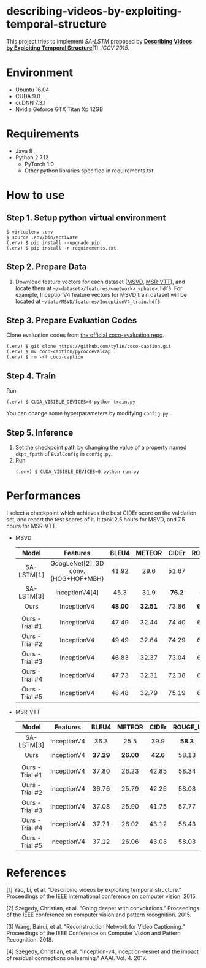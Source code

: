 # describing-videos-by-exploiting-temporal-structure

This project tries to implement *SA-LSTM* proposed by **[Describing Videos by Exploiting Temporal Structure](https://www.cv-foundation.org/openaccess/content_iccv_2015/papers/Yao_Describing_Videos_by_ICCV_2015_paper.pdf)**[1], *ICCV 2015*.



# Environment

* Ubuntu 16.04
* CUDA 9.0
* cuDNN 7.3.1
* Nvidia Geforce GTX Titan Xp 12GB


# Requirements

* Java 8
* Python 2.7.12
  * PyTorch 1.0
  * Other python libraries specified in requirements.txt



# How to use

## Step 1. Setup python virtual environment

```
$ virtualenv .env
$ source .env/bin/activate
(.env) $ pip install --upgrade pip
(.env) $ pip install -r requirements.txt
```


## Step 2. Prepare Data

1. Download feature vectors for each dataset ([MSVD](https://github.com/hobincar/MSVD), [MSR-VTT](https://github.com/hobincar/MSR-VTT)), and locate them at `~/<dataset>/features/<network>_<phase>.hdf5`. For example, InceptionV4 feature vectors for MSVD train dataset will be located at `~/data/MSVD/features/InceptionV4_train.hdf5`.


## Step 3. Prepare Evaluation Codes

Clone evaluation codes from [the official coco-evaluation repo](https://github.com/tylin/coco-caption).

   ```
   (.env) $ git clone https://github.com/tylin/coco-caption.git
   (.env) $ mv coco-caption/pycocoevalcap .
   (.env) $ rm -rf coco-caption
   ```


## Step 4. Train

Run
   ```
   (.env) $ CUDA_VISIBLE_DEVICES=0 python train.py
   ```

You can change some hyperparameters by modifying `config.py`.


## Step 5. Inference

1. Set the checkpoint path by changing the value of a property named `ckpt_fpath` of `EvalConfig` in `config.py`.
2. Run
   ```
   (.env) $ CUDA_VISIBLE_DEVICES=0 python run.py
   ```


# Performances

I select a checkpoint which achieves the best CIDEr score on the validation set, and report the test scores of it. It took 2.5 hours for MSVD, and 7.5 hours for MSR-VTT.

* MSVD

  | Model | Features | BLEU4 | METEOR | CIDEr | ROUGE_L |
  | :---: | :---: | :---: | :---: | :---: | :---: |
  | SA-LSTM[1] | GoogLeNet[2], 3D conv. (HOG+HOF+MBH) | 41.92 | 29.6 | 51.67 | - |
  | SA-LSTM[3] | InceptionV4[4] | 45.3 | 31.9 | **76.2** | 64.2 |
  | Ours | InceptionV4 | **48.00** | **32.51** | 73.86 | **68.47** |
  |  |  |  |  |
  | Ours - Trial #1 | InceptionV4 | 47.49 | 32.44 | 74.40 | 68.80 |
  | Ours - Trial #2 | InceptionV4 | 49.49 | 32.64 | 74.29 | 68.85 |
  | Ours - Trial #3 | InceptionV4 | 46.83 | 32.37 | 73.04 | 67.63 |
  | Ours - Trial #4 | InceptionV4 | 47.73 | 32.31 | 72.38 | 68.50 |
  | Ours - Trial #5 | InceptionV4 | 48.48 | 32.79 | 75.19 | 68.56 |


* MSR-VTT

  | Model | Features | BLEU4 | METEOR | CIDEr | ROUGE_L |
  | :---: | :---: | :---: | :---: | :---: | :---: |
  | SA-LSTM[3] | InceptionV4 | 36.3 | 25.5 | 39.9 | **58.3** |
  | Ours | InceptionV4 | **37.29** | **26.00** | **42.6** | 58.13 |
  |  |  |  |  |
  | Ours - Trial #1 | InceptionV4 | 37.80 | 26.23 | 42.85 | 58.34 |
  | Ours - Trial #2 | InceptionV4 | 36.76 | 25.79 | 42.25 | 58.08 |
  | Ours - Trial #3 | InceptionV4 | 37.08 | 25.90 | 41.75 | 57.77 |
  | Ours - Trial #4 | InceptionV4 | 37.71 | 26.02 | 43.12 | 58.43 |
  | Ours - Trial #5 | InceptionV4 | 37.12 | 26.06 | 43.03 | 58.03 |


# References

[1] Yao, Li, et al. "Describing videos by exploiting temporal structure." Proceedings of the IEEE international conference on computer vision. 2015.

[2] Szegedy, Christian, et al. "Going deeper with convolutions." Proceedings of the IEEE conference on computer vision and pattern recognition. 2015.

[3] Wang, Bairui, et al. "Reconstruction Network for Video Captioning." Proceedings of the IEEE Conference on Computer Vision and Pattern Recognition. 2018.

[4] Szegedy, Christian, et al. "Inception-v4, inception-resnet and the impact of residual connections on learning." AAAI. Vol. 4. 2017.
